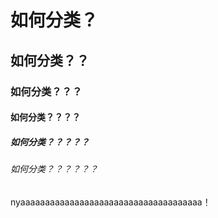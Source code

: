 # 如何分类？

## 如何分类？？

### 如何分类？？？

#### 如何分类？？？？

##### 如何分类？？？？？

###### 如何分类？？？？？？

nyaaaaaaaaaaaaaaaaaaaaaaaaaaaaaaaaaaaaa！